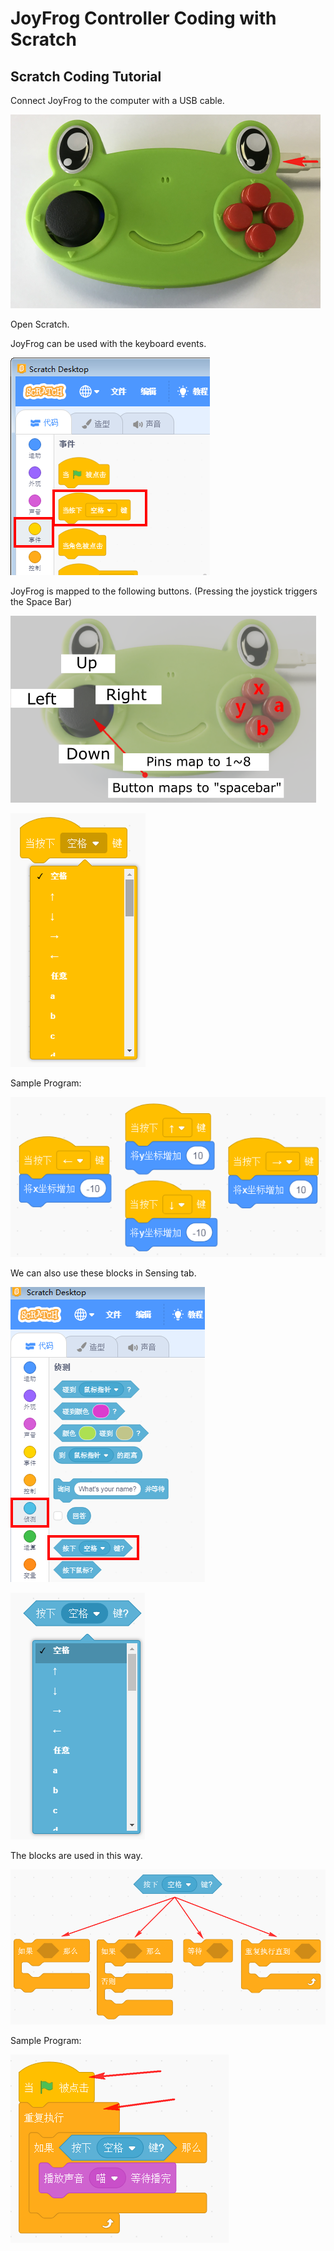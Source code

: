 # JoyFrog Controller Coding with Scratch

## Scratch Coding Tutorial

Connect JoyFrog to the computer with a USB cable.

![](../images/joyfrogcon.png)

Open Scratch.

JoyFrog can be used with the keyboard events.

![](../images/joyfrog19.png)

JoyFrog is mapped to the following buttons. (Pressing the joystick triggers the Space Bar)

![](../images/jf_2p3.png)

![](../images/joyfrog20.png)

Sample Program:

![](../images/joyfrog25.png)

We can also use these blocks in Sensing tab.

![](../images/joyfrog21.png)

![](../images/joyfrog22.png)

The blocks are used in this way.

![](../images/joyfrog23.png)

Sample Program:

![](../images/joyfrog24.png)